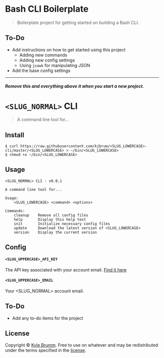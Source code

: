 # Bash CLI Boilerplate

> Boilerplate project for getting started on building a Bash CLI.

## To-Do

- Add instructions on how to get started using this project
    - Adding new commands
    - Adding new config settings
    - Using `jsawk` for manipulating JSON
- Add the base config settings

---

##### _Remove this and everything above it when you start a new project._

# `<SLUG_NORMAL>` CLI

> A command line tool for...


## Install

```
$ curl https://raw.githubusercontent.com/kjbrum/<SLUG_LOWERCASE>-cli/master/<SLUG_LOWERCASE> > ~/bin/<SLUG_LOWERCASE>
$ chmod +x ~/bin/<SLUG_LOWERCASE>
```


## Usage

```
<SLUG_NORMAL> CLI - v0.0.1

A command line tool for...

Usage:
    <SLUG_LOWERCASE> <command> <options>

Commands:
    cleanup    Remove all config files
    help       Display this help text
    init       Initialize necessary config files
    update     Download the latest version of <SLUG_LOWERCASE>
    version    Display the current version
```


## Config

#### `<SLUG_UPPERCASE>_API_KEY`

The API key associated with your account email. [Find it here](https://github.com/kjbrum/bash-cli-boilerplate)

#### `<SLUG_UPPERCASE>_EMAIL`

Your <SLUG_NORMAL> account email.


## To-Do

- Add any to-do items for the project

## License

Copyright © [Kyle Brumm](http://kylebrumm.com). Free to use on whatever and may be redistributed under the terms specified in the [license](LICENSE.md).
